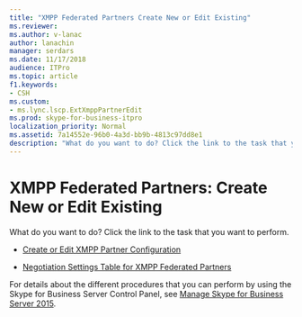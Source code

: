 ```yaml
---
title: "XMPP Federated Partners Create New or Edit Existing"
ms.reviewer: 
ms.author: v-lanac
author: lanachin
manager: serdars
ms.date: 11/17/2018
audience: ITPro
ms.topic: article
f1.keywords:
- CSH
ms.custom:
- ms.lync.lscp.ExtXmppPartnerEdit
ms.prod: skype-for-business-itpro
localization_priority: Normal
ms.assetid: 7a14552e-96b0-4a3d-bb9b-4813c97dd8e1
description: "What do you want to do? Click the link to the task that you want to perform."
---
```


# XMPP Federated Partners: Create New or Edit Existing

What do you want to do? Click the link to the task that you want to perform.

- [Create or Edit XMPP Partner Configuration](https://technet.microsoft.com/library/362dbe5e-8ee9-4aba-8c26-5907312b4a60.aspx)

- [Negotiation Settings Table for XMPP Federated Partners](https://technet.microsoft.com/library/ef773942-ef92-4f71-85a1-738dfebdfa00.aspx)

For details about the different procedures that you can perform by using the Skype for Business Server Control Panel, see [Manage Skype for Business Server 2015](../../manage/manage.md).

